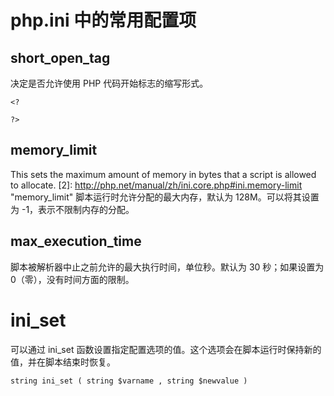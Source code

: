 # php.ini 中的常用配置项
## short_open_tag
决定是否允许使用 PHP 代码开始标志的缩写形式。

    <?
    
    ?>

[1]: http://php.net/manual/zh/ini.core.php#ini.short-open-tag "short_open_tag"

## memory_limit
This sets the maximum amount of memory in bytes that a script is allowed to allocate.
[2]: http://php.net/manual/zh/ini.core.php#ini.memory-limit "memory_limit"
脚本运行时允许分配的最大内存，默认为 128M。可以将其设置为 -1，表示不限制内存的分配。

## max_execution_time
脚本被解析器中止之前允许的最大执行时间，单位秒。默认为 30 秒；如果设置为0（零），没有时间方面的限制。

[3]: [http://php.net/manual/zh/info.configuration.php#ini.max-execution-time] "max_execution_time"

# ini_set
可以通过 ini_set 函数设置指定配置选项的值。这个选项会在脚本运行时保持新的值，并在脚本结束时恢复。

    string ini_set ( string $varname , string $newvalue )

[4]: http://php.net/manual/zh/function.ini-set.php "ini_set"



